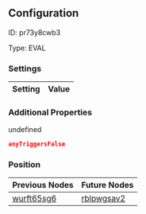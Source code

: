 # <nil>
## Configuration
ID:  pr73y8cwb3

Type: EVAL 


### Settings
| Setting | Value  |
| :------------------------ | ---------------------------------------- |
 




### Additional Properties
undefined
 ```json 
anyTriggersFalse
```




### Position
| Previous Nodes | Future Nodes |
| :------------- | ------------ |
| [wurft65sg6](./wurft65sg6.md) | [rblpwgsav2](./rblpwgsav2.md) |